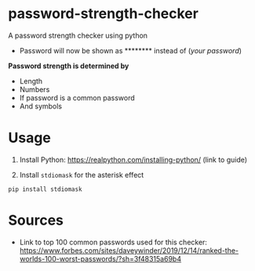 # password-strength-checker

A password strength checker using python

- Password will now be shown as ******** instead of (*your password*)

**Password strength is determined by**

- Length 
- Numbers
- If password is a common password
- And symbols

# Usage
1. Install Python: https://realpython.com/installing-python/ (link to guide)

2. Install ```stdiomask``` for the asterisk effect

```
pip install stdiomask
```

# Sources

- Link to top 100 common passwords used for this checker: https://www.forbes.com/sites/daveywinder/2019/12/14/ranked-the-worlds-100-worst-passwords/?sh=3f48315a69b4

